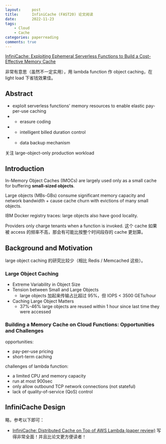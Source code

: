 ```yaml
---
layout:     post
title:      InfiniCache (FAST20) 论文阅读
date:       2022-11-23
tags:
    - Cloud
    - Cache
categories: paperreading
comments: true
---
```


[InfiniCache: Exploiting Ephemeral Serverless Functions to Build a Cost-Effective Memory Cache](https://www.usenix.org/conference/fast20/presentation/wang-ao)

非常有意思（虽然不一定实用），用 lambda function 作 object caching，在 light load 下省钱效果佳。

## Abstract

- exploit serverless functions' memory resources to enable elastic pay-per-use caching
- + erasure coding
- + intelligent billed duration control
- + data backup mechanism 

关注 large-object-only production workload

## Introduction

In-Memory Object Caches (IMOCs) are largely used only as a small cache for buffering **small-sized objects**.

Large objects (MBs-GBs) consume significant memory capacity and network bandwidth + cause cache churn with evictions of many small objects.

IBM Docker registry traces: large objects also have good locality.

Providers only charge tenants when a function is invoked. 这个 cache 如果被 access 的频率不高，那会有可能比按整个时间段存的 cache 更划算。

## Background and Motivation

large object caching 的研究比较少（相比 Redis / Memcached 这些）。

### Large Object Caching

- Extreme Variability in Object Size
- Tension between Small and Large Objects
  - large objects 加起来传输占比超过 95%，但 IOPS < 3500 GETs/hour
- Caching Large Object Matters
  - 37%-46% large objects are reused within 1 hour since last time they were accessed

### Building a Memory Cache on Cloud Functions: Opportunities and Challenges

opportunities:

- pay-per-use pricing
- short-term caching

challenges of lambda function:

- a limited CPU and memory capacity
- run at most 900sec
- only allow outbound TCP network connections (not stateful)
- lack of quality-of-service (QoS) control

## InfiniCache Design

略，参考以下即可：

- [InfiniCache: Distributed Cache on Top of AWS Lambda (paper review)](https://mikhail.io/2020/03/infinicache-distributed-cache-on-aws-lambda/) 写得非常全面！并且比论文更方便读者！